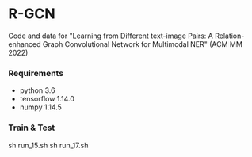 # R-GCN
Code and data for "Learning from Different text-image Pairs: A Relation-enhanced Graph Convolutional Network for Multimodal NER" (ACM MM 2022)

### Requirements
+ python 3.6
+ tensorflow 1.14.0
+ numpy 1.14.5

### Train & Test
sh run_15.sh
sh run_17.sh
